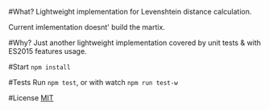 #What?
Lightweight implementation for Levenshtein distance calculation. 

Current imlementation doesnt' build the martix.

#Why?
Just another lightweight implementation covered by unit tests & with ES2015 features usage.

#Start
`npm install`

#Tests
Run `npm test`, or with watch `npm run test-w`

#License
[MIT](https://opensource.org/licenses/MIT)